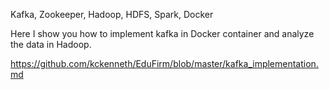 Kafka, Zookeeper, Hadoop, HDFS, Spark, Docker   

Here I show you how to implement kafka in Docker container and analyze the data in Hadoop. 

https://github.com/kckenneth/EduFirm/blob/master/kafka_implementation.md
